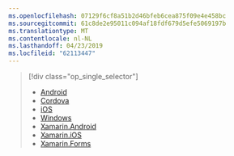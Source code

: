 ```yaml
---
ms.openlocfilehash: 07129f6cf8a51b2d46bfeb6cea875f09e4e458bc
ms.sourcegitcommit: 61c8de2e95011c094af18fdf679d5efe5069197b
ms.translationtype: MT
ms.contentlocale: nl-NL
ms.lasthandoff: 04/23/2019
ms.locfileid: "62113447"
---
```

> [!div class="op_single_selector"]
>- [Android](../articles/app-service-mobile/app-service-mobile-android-get-started.md)
>- [Cordova](../articles/app-service-mobile/app-service-mobile-cordova-get-started.md)
>- [iOS](../articles/app-service-mobile/app-service-mobile-ios-get-started.md)
>- [Windows](../articles/app-service-mobile/app-service-mobile-windows-store-dotnet-get-started.md)
>- [Xamarin.Android](../articles/app-service-mobile/app-service-mobile-xamarin-android-get-started.md)
>- [Xamarin.iOS](../articles/app-service-mobile/app-service-mobile-xamarin-ios-get-started.md)
>- [Xamarin.Forms](../articles/app-service-mobile/app-service-mobile-xamarin-forms-get-started.md)